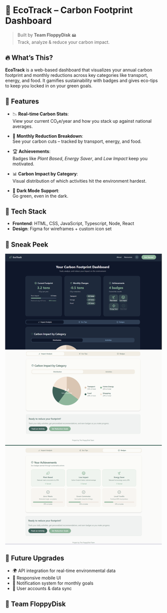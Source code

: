 
# 🌿 EcoTrack – Carbon Footprint Dashboard

> Built by **Team FloppyDisk** 🖴  
Track, analyze & reduce your carbon impact.

## 🔥 What’s This?

**EcoTrack** is a web-based dashboard that visualizes your annual carbon footprint and monthly reductions across key categories like transport, energy, and food. It gamifies sustainability with badges and gives eco-tips to keep you locked in on your green goals.

## 🚀 Features

- 📉 **Real-time Carbon Stats**:  
  View your current CO₂e/year and how you stack up against national averages.
  
- 🔄 **Monthly Reduction Breakdown**:  
  See your carbon cuts – tracked by transport, energy, and food.

- 🏆 **Achievements**:  
  Badges like *Plant Based*, *Energy Saver*, and *Low Impact* keep you motivated.

- 📊 **Carbon Impact by Category**:  
  Visual distribution of which activities hit the environment hardest.

- 🌙 **Dark Mode Support**:  
  Go green, even in the dark.

## 🧠 Tech Stack

- **Frontend**: HTML, CSS, JavaScript, Typescript, Node, React
- **Design**: Figma for wireframes + custom icon set

## 📸 Sneak Peek

![EcoTrack Dashboard Screenshot](asset/1.png)
![EcoTrack Dashboard Screenshot](asset/2.png)
![EcoTrack Dashboard Screenshot](asset/3.png)

## 🧩 Future Upgrades

- 🌍 API integration for real-time environmental data
- 📱 Responsive mobile UI
- 🔔 Notification system for monthly goals
- 💾 User accounts & data sync

## 🧠 Team FloppyDisk


